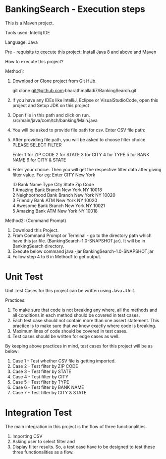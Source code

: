 # BankingSearch - Execution steps

This is a Maven project. 

Tools used: Intellij IDE

Language: Java

Pre - requisits to execute this project: Install Java 8 and above and Maven

How to execute this project?

Method1: 
  1. Download or Clone project from Git HUb.
  
      git clone git@github.com:bharathmalladi7/BankingSearch.git
      
  2. If you have any IDEs like IntelliJ, Eclipse or VisualStudioCode, open this project and Setup JDK on this project
  
  3. Open file in this path and click on run.
     src/main/java/com/tch/banking/Main.java
     
  4. You will be asked to provide file path for csv.
      Enter CSV file path: 
      
  5. After providing file path, you will be asked to choose filter choice.
      PLEASE SELECT FILTER 
 
     Enter 
      1 for ZIP CODE 
      2 for STATE 
      3 for CITY 
      4 for TYPE 
      5 for BANK NAME 
      6 for  CITY & STATE 
      
   6. Enter your choice. Then you will get the respective filter data after giving filter value. 
      For eg:
      Enter CITY 
      New York
      
      
      ID                    Bank Name             Type                  City                  State                 Zip Code              
      1                     Amazing Bank          Branch                New York              NY                    10018                 
      2                     Neighborhood Bank     Branch                New York              NY                    10020                 
      3                     Friendly Bank         ATM                   New York              NY                    10020                 
      4                     Awesome Bank          Branch                New York              NY                    10021                 
      5                     Amazing Bank          ATM                   New York              NY                    10018 
      
      
      
 Method2: (Command Prompt)
 1. Download this Project.
 2. From Command Prompt or Terminal - go to the directory path which have this jar file. (BankingSearch-1.0-SNAPSHOT.jar). It will be in BankingSearch directory.
 3. Execute below command
    java -jar BankingSearch-1.0-SNAPSHOT.jar
 4. Follow step 4 to 6 in Method1 to get output.



 # Unit Test
 
 Unit Test Cases for this project can be written using Java JUnit.
 
 Practices: 
 1. To make sure that code is not breaking any where, all the methods and all conditions in each method should be covered in test cases.
 2. Each test case should not contain more than one assert statement. This practice is to make sure that we know exactly where code is breaking.
 3. Maximum lines of code should be covered in test cases.
 4. Test cases should be written for edge cases as well.
 
 By keeping above practices in mind, test cases for this project will be as below:
 1. Case 1 - Test whether CSV file is getting imported.
 2. Case 2 - Test filter by ZIP CODE
 3. Case 3 - Test filter by STATE
 4. Case 4 - Test filter by CITY
 5. Case 5 - Test filter by TYPE
 6. Case 6 - Test filter by BANK NAME
 7. Case 7 - Test filter by CITY & STATE


# Integration Test
The main integration in this project is the flow of three functionalities.
  1. Importing CSV
  2. Asking user to select filter and
  3. Display filter results. 
So, a test case have to be designed to test these three functionalities as a flow. 
